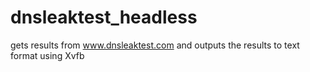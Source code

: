 # dnsleaktest_headless
gets results from www.dnsleaktest.com and outputs the results to text format using Xvfb 

